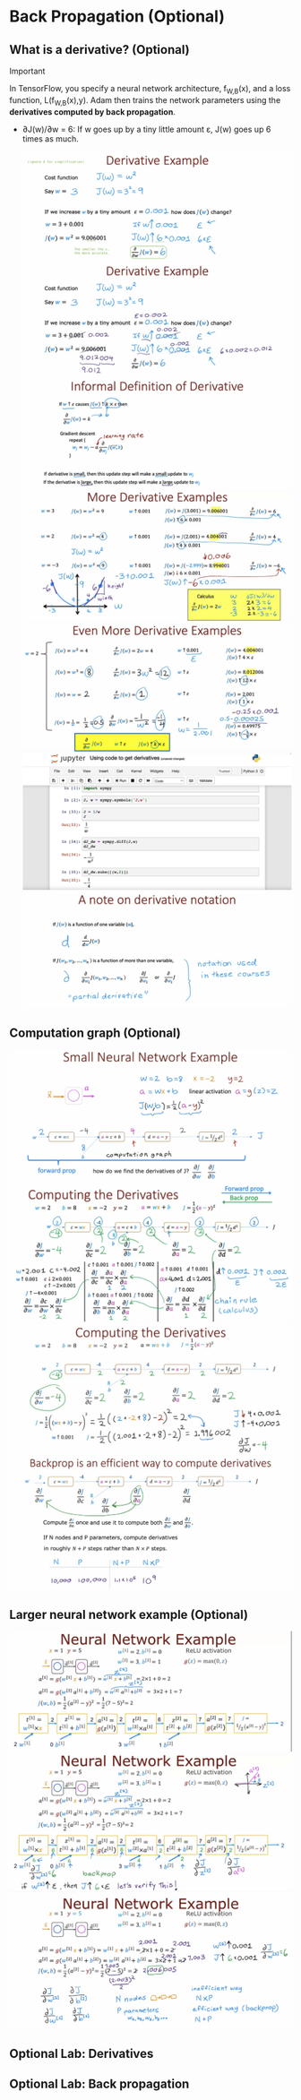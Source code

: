 # Back Propagation (Optional)

## What is a derivative? (Optional)

> [!IMPORTANT]
>
> In TensorFlow, you specify a neural network architecture, f<sub>W,B</sub>(x), and a loss function, L(f<sub>W,B</sub>(x),y). Adam then trains the network parameters using the **derivatives computed by back propagation**.

- ∂J(w)/∂w = 6: If w goes up by a tiny little amount ε, J(w) goes up 6 times as much.

  ![alt text](resources/notes/01.png)
  ![alt text](resources/notes/02.png)
  ![alt text](resources/notes/03.png)
  ![alt text](resources/notes/04.png)
  ![alt text](resources/notes/05.png)
  ![alt text](resources/notes/06.png)
  ![alt text](resources/notes/07.png)

## Computation graph (Optional)

![alt text](resources/notes/08.png)
![alt text](resources/notes/09.png)
![alt text](resources/notes/10.png)
![alt text](resources/notes/11.png)

## Larger neural network example (Optional)

![alt text](resources/notes/12.png)
![alt text](resources/notes/13.png)
![alt text](resources/notes/14.png)

## Optional Lab: Derivatives

## Optional Lab: Back propagation
